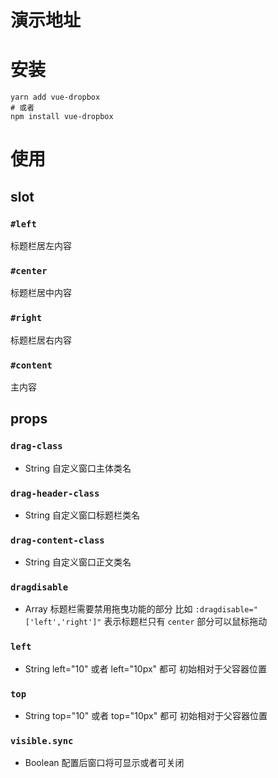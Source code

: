 # 演示地址
<a href="https://xdhan.github.io/vue-dropbox" target="_blank"></a>

# 安装
```
yarn add vue-dropbox
# 或者
npm install vue-dropbox
```

# 使用
## slot
### `#left`
  标题栏居左内容

### `#center`
  标题栏居中内容

### `#right`
  标题栏居右内容

### `#content`
  主内容

## props
### `drag-class`
  - String
  自定义窗口主体类名

###  `drag-header-class`
  - String
  自定义窗口标题栏类名

### `drag-content-class`
  - String
  自定义窗口正文类名

### `dragdisable`
  - Array
  标题栏需要禁用拖曳功能的部分
  比如 `:dragdisable="['left','right']"`
  表示标题栏只有 `center` 部分可以鼠标拖动

### `left`
  - String
  left="10" 或者 left="10px" 都可
  初始相对于父容器位置

### `top`
  - String
  top="10" 或者 top="10px" 都可
  初始相对于父容器位置

### `visible.sync`
  - Boolean
  配置后窗口将可显示或者可关闭
